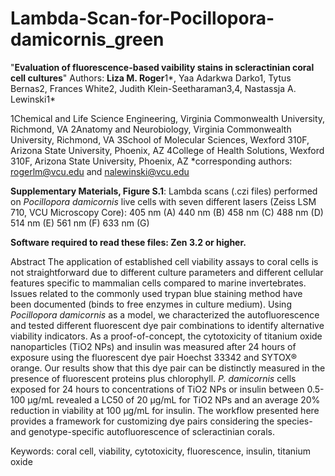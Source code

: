 # Lambda-Scan-for-Pocillopora-damicornis_green
"**Evaluation of fluorescence-based vaibility stains in scleractinian coral cell cultures**"
Authors: **Liza M. Roger**1*, Yaa Adarkwa Darko1, Tytus Bernas2, Frances White2, Judith Klein-Seetharaman3,4, Nastassja A. Lewinski1*

1Chemical and Life Science Engineering, Virginia Commonwealth University, Richmond, VA
2Anatomy and Neurobiology, Virginia Commonwealth University, Richmond, VA
3School of Molecular Sciences, Wexford 310F, Arizona State University, Phoenix, AZ
4College of Health Solutions, Wexford 310F, Arizona State University, Phoenix, AZ
*corresponding authors: rogerlm@vcu.edu and nalewinski@vcu.edu 

**Supplementary Materials, Figure S.1**: Lambda scans (.czi files) performed on _Pocillopora damicornis_ live cells with seven different lasers (Zeiss LSM 710, VCU Microscopy Core): 
405 nm (A) 
440 nm (B) 
458 nm (C) 
488 nm (D)
514 nm (E) 
561 nm (F) 
633 nm (G)

**Software required to read these files: Zen 3.2 or higher.**

Abstract
	The application of established cell viability assays to coral cells is not straightforward due to different culture parameters and different cellular features specific to mammalian cells compared to marine invertebrates. Issues related to the commonly used trypan blue staining method have been documented (binds to free enzymes in culture medium). Using _Pocillopora damicornis_ as a model, we characterized the autofluorescence and tested different fluorescent dye pair combinations to identify alternative viability indicators. As a proof-of-concept, the cytotoxicity of titanium oxide nanoparticles (TiO2 NPs) and insulin was measured after 24 hours of exposure using the fluorescent dye pair Hoechst 33342 and SYTOX® orange. Our results show that this dye pair can be distinctly measured in the presence of fluorescent proteins plus chlorophyll. _P. damicornis_ cells exposed for 24 hours to concentrations of TiO2 NPs or insulin between 0.5-100 µg/mL revealed a LC50 of 20 µg/mL for TiO2 NPs and an average 20% reduction in viability at 100 µg/mL for insulin. The workflow presented here provides a framework for customizing dye pairs considering the species- and genotype-specific autofluorescence of scleractinian corals.   

Keywords: coral cell, viability, cytotoxicity, fluorescence, insulin, titanium oxide

